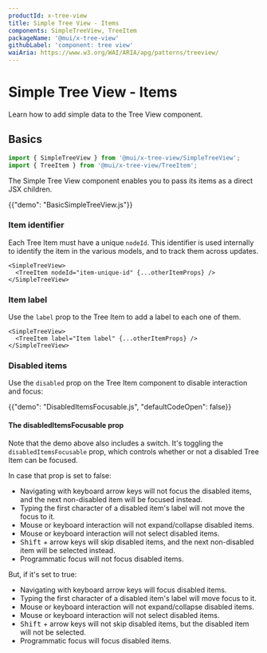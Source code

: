 ```yaml
---
productId: x-tree-view
title: Simple Tree View - Items
components: SimpleTreeView, TreeItem
packageName: '@mui/x-tree-view'
githubLabel: 'component: tree view'
waiAria: https://www.w3.org/WAI/ARIA/apg/patterns/treeview/
---
```


# Simple Tree View - Items

<p class="description">Learn how to add simple data to the Tree View component.</p>

## Basics

```jsx
import { SimpleTreeView } from '@mui/x-tree-view/SimpleTreeView';
import { TreeItem } from '@mui/x-tree-view/TreeItem';
```

The Simple Tree View component enables you to pass its items as a direct JSX children.

{{"demo": "BasicSimpleTreeView.js"}}

### Item identifier

Each Tree Item must have a unique `nodeId`.
This identifier is used internally to identify the item in the various models, and to track them across updates.

```tsx
<SimpleTreeView>
  <TreeItem nodeId="item-unique-id" {...otherItemProps} />
</SimpleTreeView>
```

### Item label

Use the `label` prop to the Tree Item to add a label to each one of them.

```tsx
<SimpleTreeView>
  <TreeItem label="Item label" {...otherItemProps} />
</SimpleTreeView>
```

### Disabled items

Use the `disabled` prop on the Tree Item component to disable interaction and focus:

{{"demo": "DisabledItemsFocusable.js", "defaultCodeOpen": false}}

#### The disabledItemsFocusable prop

Note that the demo above also includes a switch.
It's toggling the `disabledItemsFocusable` prop, which controls whether or not a disabled Tree Item can be focused.

In case that prop is set to false:

- Navigating with keyboard arrow keys will not focus the disabled items, and the next non-disabled item will be focused instead.
- Typing the first character of a disabled item's label will not move the focus to it.
- Mouse or keyboard interaction will not expand/collapse disabled items.
- Mouse or keyboard interaction will not select disabled items.
- <kbd class="key">Shift</kbd> + arrow keys will skip disabled items, and the next non-disabled item will be selected instead.
- Programmatic focus will not focus disabled items.

But, if it's set to true:

- Navigating with keyboard arrow keys will focus disabled items.
- Typing the first character of a disabled item's label will move focus to it.
- Mouse or keyboard interaction will not expand/collapse disabled items.
- Mouse or keyboard interaction will not select disabled items.
- <kbd class="key">Shift</kbd> + arrow keys will not skip disabled items, but the disabled item will not be selected.
- Programmatic focus will focus disabled items.
